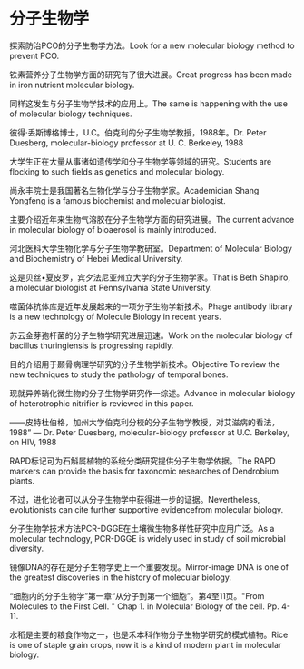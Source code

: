 # 分子生物学

<p><span class="chinese">探索防治PCO的分子生物学方法。</span><span class="english">Look for a new molecular biology method to prevent PCO.</span></p>

<p><span class="chinese">铁素营养分子生物学方面的研究有了很大进展。</span><span class="english">Great progress has been made in iron nutrient molecular biology.</span></p>

<p><span class="chinese">同样这发生与分子生物学技术的应用上。</span><span class="english">The same is happening with the use of molecular biology techniques.</span></p>

<p><span class="chinese">彼得·丢斯博格博士，U.C。伯克利的分子生物学教授，1988年。</span><span class="english">Dr. Peter Duesberg, molecular-biology professor at U. C. Berkeley, 1988</span></p>

<p><span class="chinese">大学生正在大量从事诸如遗传学和分子生物学等领域的研究。</span><span class="english">Students are flocking to such fields as genetics and molecular biology.</span></p>

<p><span class="chinese">尚永丰院士是我国著名生物化学与分子生物学家。</span><span class="english">Academician Shang Yongfeng is a famous biochemist and molecular biologist.</span></p>

<p><span class="chinese">主要介绍近年来生物气溶胶在分子生物学方面的研究进展。</span><span class="english">The current advance in molecular biology of bioaerosol is mainly introduced.</span></p>

<p><span class="chinese">河北医科大学生物化学与分子生物学教研室。</span><span class="english">Department of Molecular Biology and Biochemistry of Hebei Medical University.</span></p>

<p><span class="chinese">这是贝丝•夏皮罗，宾夕法尼亚州立大学的分子生物学家。</span><span class="english">That is Beth Shapiro, a molecular biologist at Pennsylvania State University.</span></p>

<p><span class="chinese">噬菌体抗体库是近年发展起来的一项分子生物学新技术。</span><span class="english">Phage antibody library is a new technology of Molecule Biology in recent years.</span></p>

<p><span class="chinese">苏云金芽孢杆菌的分子生物学研究进展迅速。</span><span class="english">Work on the molecular biology of bacillus thuringiensis is progressing rapidly.</span></p>

<p><span class="chinese">目的介绍用于颞骨病理学研究的分子生物学新技术。</span><span class="english">Objective To review the new techniques to study the pathology of temporal bones.</span></p>

<p><span class="chinese">现就异养硝化微生物的分子生物学研究作一综述。</span><span class="english">Advance in molecular biology of heterotrophic nitrifier is reviewed in this paper.</span></p>

<p><span class="chinese">——皮特杜伯格，加州大学伯克利分校的分子生物学教授，对艾滋病的看法，1988</span><span class="english">” — Dr. Peter Duesberg, molecular-biology professor at U.C. Berkeley, on HIV, 1988</span></p>

<p><span class="chinese">RAPD标记可为石斛属植物的系统分类研究提供分子生物学依据。</span><span class="english">The RAPD markers can provide the basis for taxonomic researches of Dendrobium plants.</span></p>

<p><span class="chinese">不过，进化论者可以从分子生物学中获得进一步的证据。</span><span class="english">Nevertheless, evolutionists can cite further supportive evidencefrom molecular biology.</span></p>

<p><span class="chinese">分子生物学技术方法PCR-DGGE在土壤微生物多样性研究中应用广泛。</span><span class="english">As a molecular technology, PCR-DGGE is widely used in study of soil microbial diversity.</span></p>

<p><span class="chinese">镜像DNA的存在是分子生物学史上一个重要发现。</span><span class="english">Mirror-image DNA is one of the greatest discoveries in the history of molecular biology.</span></p>

<p><span class="chinese">“细胞内的分子生物学”第一章“从分子到第一个细胞”。第4至11页。</span><span class="english">"From Molecules to the First Cell. " Chap 1. in Molecular Biology of the cell. Pp. 4-11.</span></p>

<p><span class="chinese">水稻是主要的粮食作物之一，也是禾本科作物分子生物学研究的模式植物。</span><span class="english">Rice is one of staple grain crops, now it is a kind of modern plant in molecular biology.</span></p>

